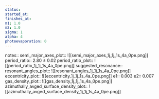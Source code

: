 ```yaml
---
status:
started_at:
finishes_at:
m1: 1.0
m2: 1.0
sigma: 1
alpha: 4
photoevaporation: 0
---
```


notes::
semi_major_axes_plot:: ![[semi_major_axes_1j_1j_1s_4a_0pe.png]]
period_ratio:: 2.80 ± 0.02
period_ratio_plot:: ![[period_ratio_1j_1j_1s_4a_0pe.png]]
suggested_resonance:: 
resonant_angles_plot:: ![[resonant_angles_1j_1j_1s_4a_0pe.png]]
eccentricity_plot:: ![[eccentricity_1j_1j_1s_4a_0pe.png]]
e1:: 0.003
e2:: 0.007
gas_density_plot:: ![[gas_density_1j_1j_1s_4a_0pe.png]]
azimuthally_avged_surface_density_plot:: ![[azimuthally_avged_surface_density_1j_1j_1s_4a_0pe.png]]
